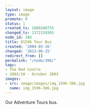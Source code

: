 ```yaml
---
layout: image
type: image
promote: 0
status: 1
created_ts: 1080280755
changed_ts: 1372159365
node_id: 386
title: 01596 Tour Bus
created: '2004-03-26'
changed: '2013-06-25'
redirect_from: []
permalink: "/node/386/"
tags:
- The Red Centre
- 2003/10 - October 2003
images:
- src: image/images/img_1596-386.jpg
  name: img_1596-386.jpg
---
```

Our Adventure Tours bus.
